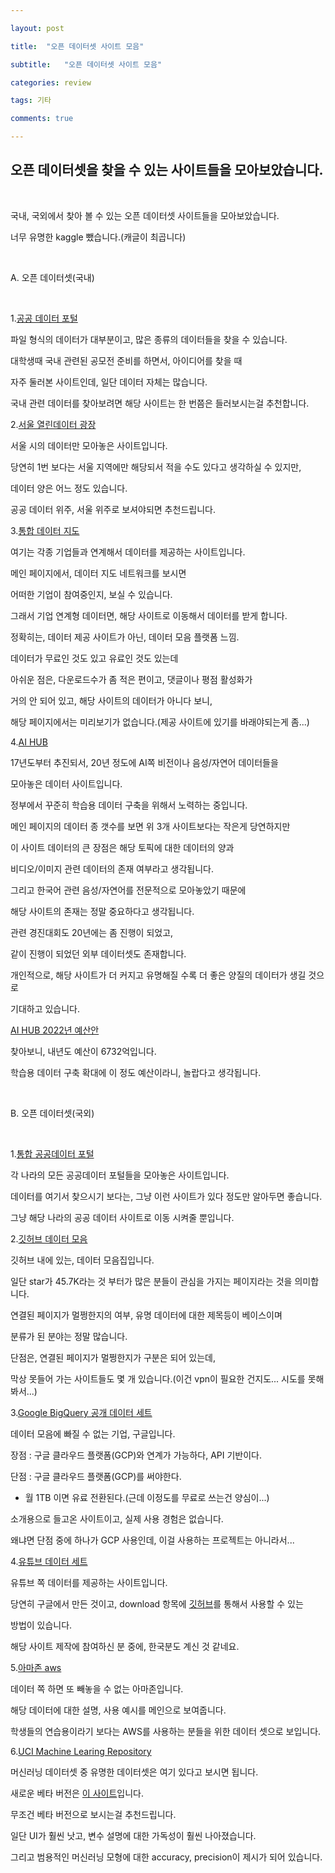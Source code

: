 ```yaml
---

layout: post

title:  "오픈 데이터셋 사이트 모음"

subtitle:   "오픈 데이터셋 사이트 모음"

categories: review

tags: 기타

comments: true

---
```


## 오픈 데이터셋을 찾을 수 있는 사이트들을 모아보았습니다.

<br/>

국내, 국외에서 찾아 볼 수 있는 오픈 데이터셋 사이트들을 모아보았습니다.

너무 유명한 kaggle 뺐습니다.(캐글이 최곱니다)

<br/>

A. 오픈 데이터셋(국내)

<br/>

1.[공공 데이터 포털](https://www.data.go.kr/)

파일 형식의 데이터가 대부분이고, 많은 종류의 데이터들을 찾을 수 있습니다.

대학생때 국내 관련된 공모전 준비를 하면서, 아이디어를 찾을 때

자주 둘러본 사이트인데, 일단 데이터 자체는 많습니다.

국내 관련 데이터를 찾아보려면 해당 사이트는 한 번쯤은 들러보시는걸 추천합니다.

2.[서울 열린데이터 광장](https://data.seoul.go.kr/)

서울 시의 데이터만 모아놓은 사이트입니다.

당연히 1번 보다는 서울 지역에만 해당되서 적을 수도 있다고 생각하실 수 있지만,

데이터 양은 어느 정도 있습니다.

공공 데이터 위주, 서울 위주로 보셔야되면 추천드립니다.

3.[통합 데이터 지도](https://www.bigdata-map.kr/)

여기는 각종 기업들과 연계해서 데이터를 제공하는 사이트입니다.

메인 페이지에서, 데이터 지도 네트워크를 보시면

어떠한 기업이 참여중인지, 보실 수 있습니다.

그래서 기업 연계형 데이터면, 해당 사이트로 이동해서 데이터를 받게 합니다.

정확히는, 데이터 제공 사이트가 아닌, 데이터 모음 플랫폼 느낌.

데이터가 무료인 것도 있고 유료인 것도 있는데

아쉬운 점은, 다운로드수가 좀 적은 편이고, 댓글이나 평점 활성화가 

거의 안 되어 있고, 해당 사이트의 데이터가 아니다 보니,

해당 페이지에서는 미리보기가 없습니다.(제공 사이트에 있기를 바래야되는게 좀...)

4.[AI HUB](https://aihub.or.kr/)

17년도부터 추진되서, 20년 정도에 AI쪽 비전이나 음성/자연어 데이터들을

모아놓은 데이터 사이트입니다.

정부에서 꾸준히 학습용 데이터 구축을 위해서 노력하는 중입니다.

메인 페이지의 데이터 종 갯수를 보면 위 3개 사이트보다는 작은게 당연하지만

이 사이트 데이터의 큰 장점은 해당 토픽에 대한 데이터의 양과

비디오/이미지 관련 데이터의 존재 여부라고 생각됩니다.

그리고 한국어 관련 음성/자연어를 전문적으로 모아놓았기 때문에

해당 사이트의 존재는 정말 중요하다고 생각됩니다.

관련 경진대회도 20년에는 좀 진행이 되었고,

같이 진행이 되었던 외부 데이터셋도 존재합니다.

개인적으로, 해당 사이트가 더 커지고 유명해질 수록 더 좋은 양질의 데이터가 생길 것으로

기대하고 있습니다.

[AI HUB 2022년 예산안](https://www.dailian.co.kr/news/view/1028055/?sc=Naver) 

찾아보니, 내년도 예산이 6732억입니다.

학습용 데이터 구축 확대에 이 정도 예산이라니, 놀랍다고 생각됩니다.

<br/>

B. 오픈 데이터셋(국외)

<br/>

1.[통합 공공데이터 포털](https://opendatainception.io/)

각 나라의 모든 공공데이터 포털들을 모아놓은 사이트입니다.

데이터를 여기서 찾으시기 보다는, 그냥 이런 사이트가 있다 정도만 알아두면 좋습니다.

그냥 해당 나라의 공공 데이터 사이트로 이동 시켜줄 뿐입니다.

2.[깃허브 데이터 모음](https://github.com/awesomedata/awesome-public-datasets)

깃허브 내에 있는, 데이터 모음집입니다.

일단 star가 45.7K라는 것 부터가 많은 분들이 관심을 가지는 페이지라는 것을 의미합니다.

연결된 페이지가 멀쩡한지의 여부, 유명 데이터에 대한 제목등이 베이스이며

분류가 된 분야는 정말 많습니다.

단점은, 연결된 페이지가 멀쩡한지가 구분은 되어 있는데, 

막상 못들어 가는 사이트들도 몇 개 있습니다.(이건 vpn이 필요한 건지도... 시도를 못해봐서...)

3.[Google BigQuery 공개 데이터 세트](https://cloud.google.com/bigquery/public-data/)

데이터 모음에 빠질 수 없는 기업, 구글입니다.

장점 : 구글 클라우드 플랫폼(GCP)와 연계가 가능하다, API 기반이다.

단점 : 구글 클라우드 플랫폼(GCP)를 써야한다. 

+ 월 1TB 이면 유료 전환된다.(근데 이정도를 무료로 쓰는건 양심이...)

소개용으로 들고온 사이트이고, 실제 사용 경험은 없습니다.

왜냐면 단점 중에 하나가 GCP 사용인데, 이걸 사용하는 프로젝트는 아니라서...

4.[유튜브 데이터 세트](https://research.google.com/youtube8m/index.html)

유튜브 쪽 데이터를 제공하는 사이트입니다.

당연히 구글에서 만든 것이고, download 항목에 [깃허브](https://github.com/google/youtube-8m)를 통해서 사용할 수 있는

방법이 있습니다.

해당 사이트 제작에 참여하신 분 중에, 한국분도 계신 것 같네요.

5.[아마존 aws](https://registry.opendata.aws/)

데이터 쪽 하면 또 빼놓을 수 없는 아마존입니다.

해당 데이터에 대한 설명, 사용 예시를 메인으로 보여줍니다.

학생들의 연습용이라기 보다는 AWS를 사용하는 분들을 위한 데이터 셋으로 보입니다.

6.[UCI Machine Learing Repository](http://archive.ics.uci.edu/ml/index.php)

머신러닝 데이터셋 중 유명한 데이터셋은 여기 있다고 보시면 됩니다.

새로운 베타 버전은 [이 사이트](https://archive-beta.ics.uci.edu/)입니다.

무조건 베타 버전으로 보시는걸 추천드립니다.

일단 UI가 훨씬 낫고, 변수 설명에 대한 가독성이 훨씬 나아졌습니다.

그리고 범용적인 머신러닝 모형에 대한 accuracy, precision이 제시가 되어 있습니다.








